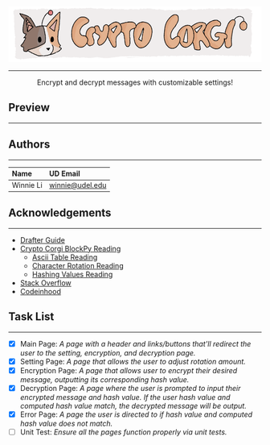 <p align="center">
  <img src="images/corgi_banner.png" height="110"/>
</p>

---
<p align="center">Encrypt and decrypt messages with customizable settings!</p>

## Preview 

---

## Authors

---
| Name                  | UD Email               |
|:----------------------|:-----------------------|
| Winnie Li             | winnie@udel.edu        |

## Acknowledgements 

---
- [Drafter Guide](https://drafter-edu.github.io/drafter/contents.html)
- [Crypto Corgi BlockPy Reading](https://blockpy.cis.udel.edu/assignments/reading/bakery_project2_instructions?embed=True)
  - [Ascii Table Reading](https://blockpy.cis.udel.edu/assignments/reading/bakery_project2_read_ascii_table?embed=True)
  - [Character Rotation Reading](https://blockpy.cis.udel.edu/assignments/reading/bakery_project2_read_character_rotation?embed=True)
  - [Hashing Values Reading](https://blockpy.cis.udel.edu/assignments/reading/bakery_project2_read_hashing?embed=True)
- [Stack Overflow](https://stackoverflow.com/a/12118349)
- [Codeinhood](https://codinhood.com/nano/git/center-images-text-github-readme/)

## Task List 

---
- [X] Main Page: *A page with a header and links/buttons that'll redirect the user to the setting, encryption, and 
decryption page.*
- [X] Setting Page: *A page that allows the user to adjust rotation amount.*
- [X] Encryption Page: *A page that allows user to encrypt their desired message, outputting its corresponding 
hash value.*
- [X] Decryption Page: *A page where the user is prompted to input their encrypted message and hash value. 
If the user hash value and computed hash value match, the decrypted message will be output.*
- [X] Error Page: *A page the user is directed to if hash value and computed hash value does not match.*
- [ ] Unit Test: *Ensure all the pages function properly via unit tests.*